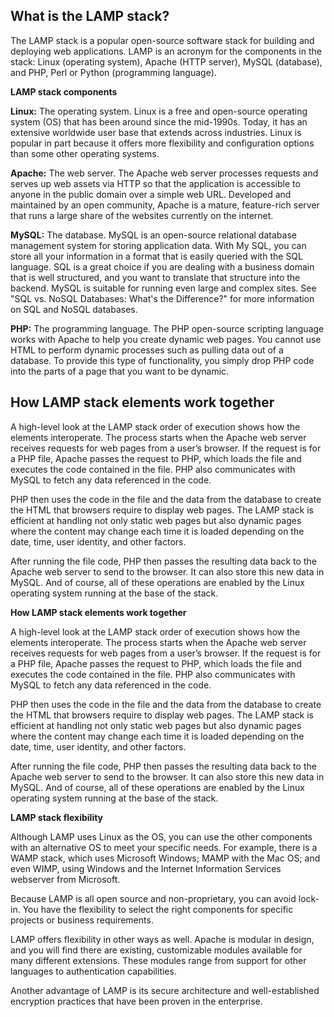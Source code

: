 ## What is the LAMP stack?
The LAMP stack is a popular open-source software stack for building and deploying web applications. LAMP is an acronym for the components in the stack: Linux (operating system), Apache (HTTP server), MySQL (database), and PHP, Perl or Python (programming language).

**LAMP stack components**

**Linux:** The operating system. Linux is a free and open-source operating system (OS) that has been around since the mid-1990s. Today, it has an extensive worldwide user base that extends across industries. Linux is popular in part because it offers more flexibility and configuration options than some other operating systems.

**Apache:** The web server. The Apache web server processes requests and serves up web assets via HTTP so that the application is accessible to anyone in the public domain over a simple web URL. Developed and maintained by an open community, Apache is a mature, feature-rich server that runs a large share of the websites currently on the internet. 

**MySQL:** The database. MySQL is an open-source relational database management system for storing application data. With My SQL, you can store all your information in a format that is easily queried with the SQL language. SQL is a great choice if you are dealing with a business domain that is well structured, and you want to translate that structure into the backend. MySQL is suitable for running even large and complex sites. See "SQL vs. NoSQL Databases: What's the Difference?" for more information on SQL and NoSQL databases.

**PHP:** The programming language. The PHP open-source scripting language works with Apache to help you create dynamic web pages. You cannot use HTML to perform dynamic processes such as pulling data out of a database. To provide this type of functionality, you simply drop PHP code into the parts of a page that you want to be dynamic. 

## How LAMP stack elements work together 

A high-level look at the LAMP stack order of execution shows how the elements interoperate. The process starts when the Apache web server receives requests for web pages from a user’s browser. If the request is for a PHP file, Apache passes the request to PHP, which loads the file and executes the code contained in the file. PHP also communicates with MySQL to fetch any data referenced in the code. 

PHP then uses the code in the file and the data from the database to create the HTML that browsers require to display web pages. The LAMP stack is efficient at handling not only static web pages but also dynamic pages where the content may change each time it is loaded depending on the date, time, user identity, and other factors. 

After running the file code, PHP then passes the resulting data back to the Apache web server to send to the browser. It can also store this new data in MySQL. And of course, all of these operations are enabled by the Linux operating system running at the base of the stack.

**How LAMP stack elements work together** 

A high-level look at the LAMP stack order of execution shows how the elements interoperate. The process starts when the Apache web server receives requests for web pages from a user’s browser. If the request is for a PHP file, Apache passes the request to PHP, which loads the file and executes the code contained in the file. PHP also communicates with MySQL to fetch any data referenced in the code. 

PHP then uses the code in the file and the data from the database to create the HTML that browsers require to display web pages. The LAMP stack is efficient at handling not only static web pages but also dynamic pages where the content may change each time it is loaded depending on the date, time, user identity, and other factors. 

After running the file code, PHP then passes the resulting data back to the Apache web server to send to the browser. It can also store this new data in MySQL. And of course, all of these operations are enabled by the Linux operating system running at the base of the stack.

**LAMP stack flexibility**

Although LAMP uses Linux as the OS, you can use the other components with an alternative OS to meet your specific needs. For example, there is a WAMP stack, which uses Microsoft Windows; MAMP with the Mac OS; and even WIMP, using Windows and the Internet Information Services webserver from Microsoft. 

Because LAMP is all open source and non-proprietary, you can avoid lock-in. You have the flexibility to select the right components for specific projects or business requirements.

LAMP offers flexibility in other ways as well. Apache is modular in design, and you will find there are existing, customizable modules available for many different extensions. These modules range from support for other languages to authentication capabilities. 

Another advantage of LAMP is its secure architecture and well-established encryption practices that have been proven in the enterprise.

